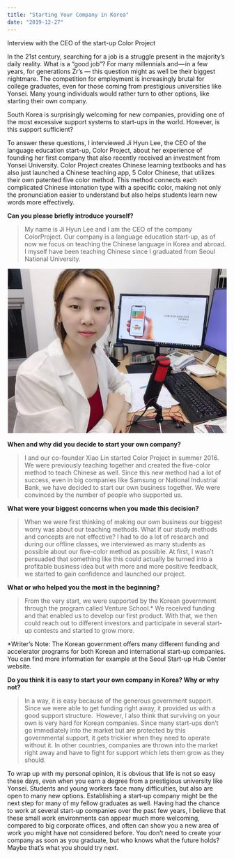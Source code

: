 ```yaml
---
title: "Starting Your Company in Korea"
date: "2019-12-27"
---
```


Interview with the CEO of the start-up Color Project

In the 21st century, searching for a job is a struggle present in the majority’s daily reality. What is a “good job”? For many millennials and — in a few years, for generations Zr’s — this question might as well be their biggest nightmare. The competition for employment is increasingly brutal for college graduates, even for those coming from prestigious universities like Yonsei. Many young individuals would rather turn to other options, like starting their own company.

South Korea is surprisingly welcoming for new companies, providing one of the most excessive support systems to start-ups in the world. However, is this support sufficient?

To answer these questions, I interviewed Ji Hyun Lee, the CEO of the language education start-up, Color Project, about her experience of founding her first company that also recently received an investment from Yonsei University. Color Project creates Chinese learning textbooks and has also just launched a Chinese teaching app, 5 Color Chinese, that utilizes their own patented five color method. This method connects each complicated Chinese intonation type with a specific color, making not only the pronunciation easier to understand but also helps students learn new words more effectively. 

**Can you please briefly introduce yourself?**

> My name is Ji Hyun Lee and I am the CEO of the company ColorProject. Our company is a language education start-up, as of now we focus on teaching the Chinese language in Korea and abroad. I myself have been teaching Chinese since I graduated from Seoul National University.

![](images/Picture-1.png)

**When and why did you decide to start your own company?**

> I and our co-founder Xiao Lin started Color Project in summer 2016. We were previously teaching together and created the five-color method to teach Chinese as well. Since this new method had a lot of success, even in big companies like Samsung or National Industrial Bank, we have decided to start our own business together. We were convinced by the number of people who supported us.

**What were your biggest concerns when you made this decision?**

> When we were first thinking of making our own business our biggest worry was about our teaching methods. What if our study methods and concepts are not effective? I had to do a lot of research and during our offline classes, we interviewed as many students as possible about our five-color method as possible. At first, I wasn’t persuaded that something like this could actually be turned into a profitable business idea but with more and more positive feedback, we started to gain confidence and launched our project. 

**What or who helped you the most in the beginning?**

> From the very start, we were supported by the Korean government through the program called Venture School.\* We received funding and that enabled us to develop our first product. With that, we then could reach out to different investors and participate in several start-up contests and started to grow more. 

\*Writer’s Note: The Korean government offers many different funding and accelerator programs for both Korean and international start-up companies. You can find more information for example at the Seoul Start-up Hub Center website.   

**Do you think it is easy to start your own company in Korea? Why or why not?**

> In a way, it is easy because of the generous government support. Since we were able to get funding right away, it provided us with a good support structure.  However, I also think that surviving on your own is very hard for Korean companies. Since many start-ups don’t go immediately into the market but are protected by this governmental support, it gets trickier when they need to operate without it. In other countries, companies are thrown into the market right away and have to fight for support which lets them grow as they should. 

To wrap up with my personal opinion, it is obvious that life is not so easy these days, even when you earn a degree from a prestigious university like Yonsei. Students and young workers face many difficulties, but also are open to many new options. Establishing a start-up company might be the next step for many of my fellow graduates as well. Having had the chance to work at several start-up companies over the past few years, I believe that these small work environments can appear much more welcoming, compared to big corporate offices, and often can show you a new area of work you might have not considered before. You don’t need to create your company as soon as you graduate, but who knows what the future holds? Maybe that’s what you should try next.
